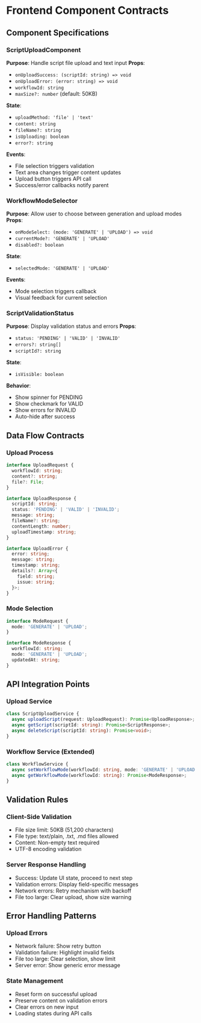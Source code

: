 # Frontend Component Contracts

## Component Specifications

### ScriptUploadComponent
**Purpose**: Handle script file upload and text input
**Props**:
- `onUploadSuccess: (scriptId: string) => void`
- `onUploadError: (error: string) => void`
- `workflowId: string`
- `maxSize?: number` (default: 50KB)

**State**:
- `uploadMethod: 'file' | 'text'`
- `content: string`
- `fileName?: string`
- `isUploading: boolean`
- `error?: string`

**Events**:
- File selection triggers validation
- Text area changes trigger content updates
- Upload button triggers API call
- Success/error callbacks notify parent

### WorkflowModeSelector
**Purpose**: Allow user to choose between generation and upload modes
**Props**:
- `onModeSelect: (mode: 'GENERATE' | 'UPLOAD') => void`
- `currentMode?: 'GENERATE' | 'UPLOAD'`
- `disabled?: boolean`

**State**:
- `selectedMode: 'GENERATE' | 'UPLOAD'`

**Events**:
- Mode selection triggers callback
- Visual feedback for current selection

### ScriptValidationStatus
**Purpose**: Display validation status and errors
**Props**:
- `status: 'PENDING' | 'VALID' | 'INVALID'`
- `errors?: string[]`
- `scriptId?: string`

**State**:
- `isVisible: boolean`

**Behavior**:
- Show spinner for PENDING
- Show checkmark for VALID
- Show errors for INVALID
- Auto-hide after success

## Data Flow Contracts

### Upload Process
```typescript
interface UploadRequest {
  workflowId: string;
  content?: string;
  file?: File;
}

interface UploadResponse {
  scriptId: string;
  status: 'PENDING' | 'VALID' | 'INVALID';
  message: string;
  fileName?: string;
  contentLength: number;
  uploadTimestamp: string;
}

interface UploadError {
  error: string;
  message: string;
  timestamp: string;
  details?: Array<{
    field: string;
    issue: string;
  }>;
}
```

### Mode Selection
```typescript
interface ModeRequest {
  mode: 'GENERATE' | 'UPLOAD';
}

interface ModeResponse {
  workflowId: string;
  mode: 'GENERATE' | 'UPLOAD';
  updatedAt: string;
}
```

## API Integration Points

### Upload Service
```typescript
class ScriptUploadService {
  async uploadScript(request: UploadRequest): Promise<UploadResponse>;
  async getScript(scriptId: string): Promise<ScriptResponse>;
  async deleteScript(scriptId: string): Promise<void>;
}
```

### Workflow Service (Extended)
```typescript
class WorkflowService {
  async setWorkflowMode(workflowId: string, mode: 'GENERATE' | 'UPLOAD'): Promise<ModeResponse>;
  async getWorkflowMode(workflowId: string): Promise<ModeResponse>;
}
```

## Validation Rules

### Client-Side Validation
- File size limit: 50KB (51,200 characters)
- File type: text/plain, .txt, .md files allowed
- Content: Non-empty text required
- UTF-8 encoding validation

### Server Response Handling
- Success: Update UI state, proceed to next step
- Validation errors: Display field-specific messages
- Network errors: Retry mechanism with backoff
- File too large: Clear upload, show size warning

## Error Handling Patterns

### Upload Errors
- Network failure: Show retry button
- Validation failure: Highlight invalid fields
- File too large: Clear selection, show limit
- Server error: Show generic error message

### State Management
- Reset form on successful upload
- Preserve content on validation errors
- Clear errors on new input
- Loading states during API calls